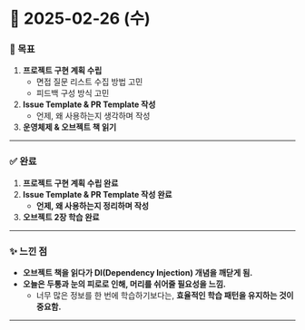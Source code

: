 # 📅 2025-02-26 (수)

### 🎯 목표
1. **프로젝트 구현 계획 수립**  
   - 면접 질문 리스트 수집 방법 고민  
   - 피드백 구성 방식 고민  
2. **Issue Template & PR Template 작성**  
   - 언제, 왜 사용하는지 생각하며 작성  
3. **운영체제 & 오브젝트 책 읽기**

---

### ✅ 완료
1. **프로젝트 구현 계획 수립 완료**  
2. **Issue Template & PR Template 작성 완료**  
   - **언제, 왜 사용하는지 정리하며 작성**  
3. **오브젝트 2장 학습 완료**

---

### ✨ 느낀 점
- **오브젝트 책을 읽다가 DI(Dependency Injection) 개념을 깨닫게 됨.**  
- **오늘은 두통과 눈의 피로로 인해, 머리를 쉬어줄 필요성을 느낌.**  
  - 너무 많은 정보를 한 번에 학습하기보다는, **효율적인 학습 패턴을 유지하는 것이 중요함.**  

---
